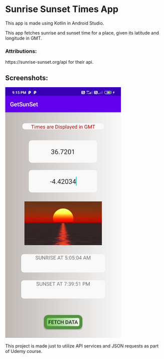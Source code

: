 # Sunrise Sunset Times App

This app is made using Kotlin in Android Studio. 

This app fetches sunrise and sunset time for a place, given its latitude and longitude in GMT.

<h3>Attributions:</h3>
https://sunrise-sunset.org/api for their api.

<h2>Screenshots:</h2>
<img src="screenshot.jpg" height="800"/> 

This project is made just to utilize API services and JSON requests as part of Udemy course.
